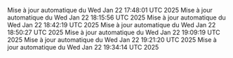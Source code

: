 Mise à jour automatique du Wed Jan 22 17:48:01 UTC 2025
Mise à jour automatique du Wed Jan 22 18:15:56 UTC 2025
Mise à jour automatique du Wed Jan 22 18:42:19 UTC 2025
Mise à jour automatique du Wed Jan 22 18:50:27 UTC 2025
Mise à jour automatique du Wed Jan 22 19:09:19 UTC 2025
Mise à jour automatique du Wed Jan 22 19:21:20 UTC 2025
Mise à jour automatique du Wed Jan 22 19:34:14 UTC 2025
